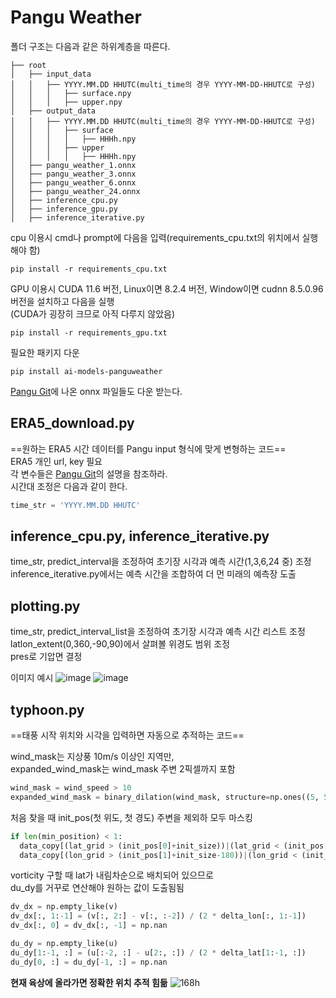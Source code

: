 # Pangu Weather
폴더 구조는 다음과 같은 하위계층을 따른다.
```
├── root
│   ├── input_data
│   │   ├── YYYY.MM.DD HHUTC(multi_time의 경우 YYYY-MM-DD-HHUTC로 구성)
│   │   │   ├── surface.npy
│   │   │   ├── upper.npy
│   ├── output_data
│   │   ├── YYYY.MM.DD HHUTC(multi_time의 경우 YYYY-MM-DD-HHUTC로 구성)
│   │   │   ├── surface
│   │   │   │   ├── HHHh.npy
│   │   │   ├── upper
│   │   │   │   ├── HHHh.npy
│   ├── pangu_weather_1.onnx
│   ├── pangu_weather_3.onnx
│   ├── pangu_weather_6.onnx
│   ├── pangu_weather_24.onnx
│   ├── inference_cpu.py
│   ├── inference_gpu.py
│   ├── inference_iterative.py
```

cpu 이용시 cmd나 prompt에 다음을 입력(requirements_cpu.txt의 위치에서 실행해야 함)
```
pip install -r requirements_cpu.txt
```

GPU 이용시 CUDA 11.6 버전, Linux이면 8.2.4 버전, Window이면 cudnn 8.5.0.96 버전을 설치하고 다음을 실행
<br/>(CUDA가 굉장히 크므로 아직 다루지 않았음)
```
pip install -r requirements_gpu.txt
```

필요한 패키지 다운
```
pip install ai-models-panguweather
```

[Pangu Git](https://github.com/198808xc/Pangu-Weather?tab=readme-ov-file#downloading-trained-models)에 나온 onnx 파일들도 다운 받는다.

## ERA5_download.py
==원하는 ERA5 시간 데이터를 Pangu input 형식에 맞게 변형하는 코드==
<br/> ERA5 개인 url, key 필요
<br/> 각 변수들은 [Pangu Git](https://github.com/198808xc/Pangu-Weather?tab=readme-ov-file#downloading-trained-models)의 설명을 참조하라.
<br/> 시간대 조정은 다음과 같이 한다.
```python
time_str = 'YYYY.MM.DD HHUTC'
```

## inference_cpu.py, inference_iterative.py
time_str, predict_interval을 조정하여 초기장 시각과 예측 시간(1,3,6,24 중) 조정
<br/>inference_iterative.py에서는 예측 시간을 조합하여 더 먼 미래의 예측장 도출

## plotting.py
time_str, predict_interval_list을 조정하여 초기장 시각과 예측 시간 리스트 조정  
latlon_extent(0,360,-90,90)에서 살펴볼 위경도 범위 조정  
pres로 기압면 결정

이미지 예시
![image](https://github.com/jjoo0727/Convective-Systems-Tropical-Dynamics-Laboratory/assets/63052158/9dbac0d2-23b2-4d7e-9871-b21830442bb4)
![image](https://github.com/jjoo0727/Convective-Systems-Tropical-Dynamics-Laboratory/assets/63052158/f3971dc9-caa8-4c04-a992-e6dac09571b3)


## typhoon.py
==태풍 시작 위치와 시각을 입력하면 자동으로 추적하는 코드==
  
wind_mask는 지상풍 10m/s 이상인 지역만,  
expanded_wind_mask는 wind_mask 주변 2픽셀까지 포함
```python
wind_mask = wind_speed > 10
expanded_wind_mask = binary_dilation(wind_mask, structure=np.ones((5, 5)))
```


  
처음 찾을 때 init_pos(첫 위도, 첫 경도) 주변을 제외하 모두 마스킹
```python
if len(min_position) < 1:
  data_copy[(lat_grid > (init_pos[0]+init_size))|(lat_grid < (init_pos[0]-init_size))] = np.nan   
  data_copy[(lon_grid > (init_pos[1]+init_size-180))|(lon_grid < (init_pos[1]-init_size-180))] = np.nan 
```


vorticity 구할 때 lat가 내림차순으로 배치되어 있으므로  
du_dy를 거꾸로 연산해야 원하는 값이 도출됨됨  
```python
dv_dx = np.empty_like(v)
dv_dx[:, 1:-1] = (v[:, 2:] - v[:, :-2]) / (2 * delta_lon[:, 1:-1])
dv_dx[:, 0] = dv_dx[:, -1] = np.nan

du_dy = np.empty_like(u)
du_dy[1:-1, :] = (u[:-2, :] - u[2:, :]) / (2 * delta_lat[1:-1, :])
du_dy[0, :] = du_dy[-1, :] = np.nan
```


**현재 육상에 올라가면 정확한 위치 추적 힘듦**
![168h](https://github.com/jjoo0727/Convective-Systems-Tropical-Dynamics-Laboratory/assets/63052158/795f36a4-557e-46b2-a21b-df3117861a7f)


      


